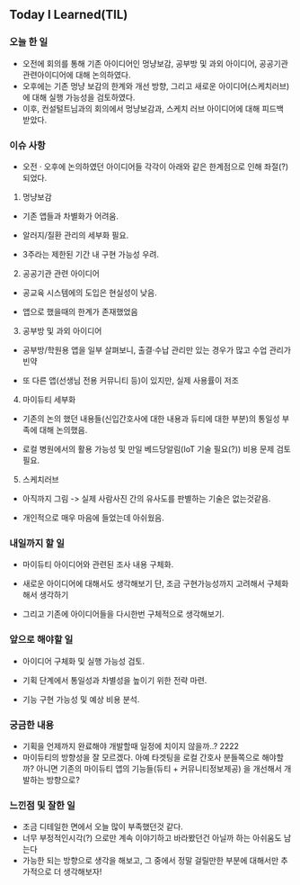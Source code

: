 ## Today I Learned(TIL)

### 오늘 한 일
- 오전에 회의를 통해 기존 아이디어인 멍냥보감, 공부방 및 과외  아이디어, 공공기관 관련아이디어에 대해 논의하였다.
- 오후에는 기존 멍냥 보감의 한계와 개선 방향, 그리고 새로운 아이디어(스케치러브) 에 대해 실행 가능성을 검토하였다.
- 이후, 컨설털트님과의 회의에서 멍냥보감과, 스케치 러브 아이디어에 대해 피드백 받았다.
### 이슈 사항
- 오전 · 오후에 논의하였던 아이디어들 각각이 아래와 같은 한계점으로 인해 좌절(?) 되었다.
1. 멍냥보감

- 기존 앱들과 차별화가 어려움.

- 알러지/질환 관리의 세부화 필요.

- 3주라는 제한된 기간 내 구현 가능성 우려.

2. 공공기관 관련 아이디어 

- 공교육 시스템에의 도입은 현실성이 낮음. 

- 앱으로 했을때의 한계가 존재했었음

3. 공부방 및 과외 아이디어
- 공부방/학원용 앱을 일부 살펴보니, 출결·수납 관리만 있는 경우가 많고 수업 관리가 빈약

- 또 다른 앱(선생님 전용 커뮤니티 등)이 있지만, 실제 사용률이 저조

4. 마이듀티 세부화

- 기존의 논의 했던 내용들(신입간호사에 대한 내용과 듀티에 대한 부분)의 통일성 부족에 대해 논의했음.

- 로컬 병원에서의 활용 가능성 및 만일 베드당알림(IoT 기술 필요(?)) 비용 문제 검토 필요.

5. 스케치러브

- 아직까지 그림 -> 실제 사람사진 간의 유사도를 판별하는 기술은 없는것같음.

- 개인적으로 매우 마음에 들었는데 아쉬웠음.

### 내일까지 할 일
- 마이듀티 아이디어와 관련된 조사 내용 구체화.

- 새로운 아이디어에 대해서도 생각해보기 단, 조금 구현가능성까지 고려해서 구체화 해서 생각하기

- 그리고 기존에 아이디어들을 다시한번 구체적으로 생각해보기.

###  앞으로 해야할 일
- 아이디어 구체화 및 실행 가능성 검토.

- 기획 단계에서 통일성과 차별성을 높이기 위한 전략 마련.

- 기능 구현 가능성 및 예상 비용 분석.

### 궁금한 내용
- 기획을 언제까지 완료해야 개발할때 일정에 치이지 않을까..? 2222
- 마이듀티의 방향성을 잘 모르겠다. 아예 타겟팅을 로컬 간호사 분들쪽으로 해야할까? 아니면 기존의 마이듀티 앱의 기능들(듀티 + 커뮤니티정보제공) 을 개선해서 개발하는 방향으로?

### 느낀점 및 잘한 일
- 조금 디테일한 면에서 오늘 많이 부족했던것 같다.
- 너무 부정적인시각(?) 으로만 계속 이야기하고 바라봤던건 아닐까 하는 아쉬움도 남는다
- 가능한 되는 방향으로 생각을 해보고, 그 중에서 정말 걸릴만한 부분에 대해서만 추가적으로 더 생각해보자!